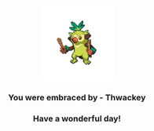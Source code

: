 <p align="center">
    <img src="https://raw.githubusercontent.com/PokeAPI/sprites/master/sprites/pokemon/811.png" width="150" height="150">
</p>
<h3 align="center">You were embraced by - <b>Thwackey</b></h3>
<h3 align="center">Have a wonderful day!</h3>
